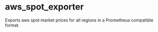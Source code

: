 # aws_spot_exporter

Exports aws spot market prices for all regions in a Prometheus compatible format.
